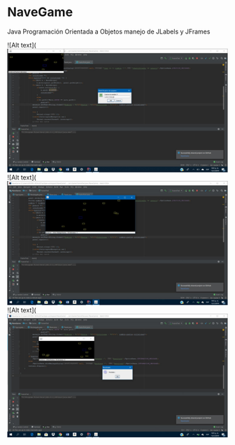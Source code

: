 # NaveGame
Java Programación Orientada a Objetos manejo de JLabels y JFrames


  ![Alt text](  ![Alt text](https://github.com/JohnnHidalgo/NaveGame/blob/master/Image1.jpeg)
  ![Alt text](  ![Alt text](https://github.com/JohnnHidalgo/NaveGame/blob/master/Image2.jpeg)
  ![Alt text](  ![Alt text](https://github.com/JohnnHidalgo/NaveGame/blob/master/Image3.jpeg)
